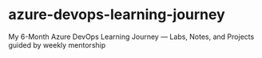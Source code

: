 # azure-devops-learning-journey
My 6-Month Azure DevOps Learning Journey — Labs, Notes, and Projects guided by weekly mentorship
